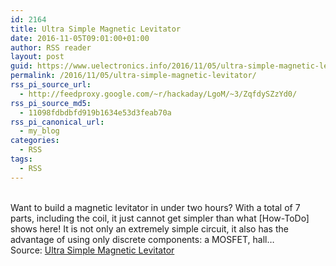 ```yaml
---
id: 2164
title: Ultra Simple Magnetic Levitator
date: 2016-11-05T09:01:00+01:00
author: RSS reader
layout: post
guid: https://www.uelectronics.info/2016/11/05/ultra-simple-magnetic-levitator/
permalink: /2016/11/05/ultra-simple-magnetic-levitator/
rss_pi_source_url:
  - http://feedproxy.google.com/~r/hackaday/LgoM/~3/ZqfdySZzYd0/
rss_pi_source_md5:
  - 11098fdbdbfd919b1634e53d3feab70a
rss_pi_canonical_url:
  - my_blog
categories:
  - RSS
tags:
  - RSS
---
```

&#013;  
Want to build a magnetic levitator in under two hours? With a total of 7 parts, including the coil, it just cannot get simpler than what [How-ToDo] shows here! It is not only an extremely simple circuit, it also has the advantage of using only discrete components: a MOSFET, hall…&#013;  
Source: <a href="http://feedproxy.google.com/~r/hackaday/LgoM/~3/ZqfdySZzYd0/" target="_blank">Ultra Simple Magnetic Levitator</a>